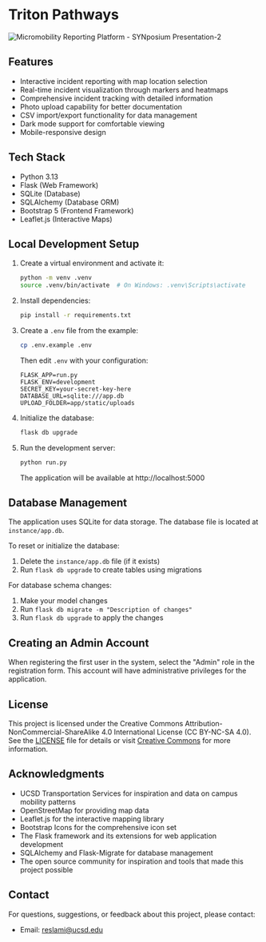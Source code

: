 # Triton Pathways

![Micromobility Reporting Platform - SYNposium Presentation-2](https://github.com/user-attachments/assets/99522799-ec5c-4775-acdf-fe419152bd47)

## Features

- Interactive incident reporting with map location selection
- Real-time incident visualization through markers and heatmaps
- Comprehensive incident tracking with detailed information
- Photo upload capability for better documentation
- CSV import/export functionality for data management
- Dark mode support for comfortable viewing
- Mobile-responsive design

## Tech Stack

- Python 3.13
- Flask (Web Framework)
- SQLite (Database)
- SQLAlchemy (Database ORM)
- Bootstrap 5 (Frontend Framework)
- Leaflet.js (Interactive Maps)

## Local Development Setup

1. Create a virtual environment and activate it:
   ```bash
   python -m venv .venv
   source .venv/bin/activate  # On Windows: .venv\Scripts\activate
   ```

2. Install dependencies:
   ```bash
   pip install -r requirements.txt
   ```

3. Create a `.env` file from the example:
   ```bash
   cp .env.example .env
   ```
   Then edit `.env` with your configuration:
   ```
   FLASK_APP=run.py
   FLASK_ENV=development
   SECRET_KEY=your-secret-key-here
   DATABASE_URL=sqlite:///app.db
   UPLOAD_FOLDER=app/static/uploads
   ```

4. Initialize the database:
   ```bash
   flask db upgrade
   ```

5. Run the development server:
   ```bash
   python run.py
   ```
   The application will be available at http://localhost:5000

## Database Management

The application uses SQLite for data storage. The database file is located at `instance/app.db`.

To reset or initialize the database:
1. Delete the `instance/app.db` file (if it exists)
2. Run `flask db upgrade` to create tables using migrations

For database schema changes:
1. Make your model changes
2. Run `flask db migrate -m "Description of changes"`
3. Run `flask db upgrade` to apply the changes

## Creating an Admin Account

When registering the first user in the system, select the "Admin" role in the registration form. This account will have administrative privileges for the application.

## License

This project is licensed under the Creative Commons Attribution-NonCommercial-ShareAlike 4.0 International License (CC BY-NC-SA 4.0). See the [LICENSE](LICENSE) file for details or visit [Creative Commons](http://creativecommons.org/licenses/by-nc-sa/4.0/) for more information.

## Acknowledgments

- UCSD Transportation Services for inspiration and data on campus mobility patterns
- OpenStreetMap for providing map data
- Leaflet.js for the interactive mapping library
- Bootstrap Icons for the comprehensive icon set
- The Flask framework and its extensions for web application development
- SQLAlchemy and Flask-Migrate for database management
- The open source community for inspiration and tools that made this project possible 

## Contact

For questions, suggestions, or feedback about this project, please contact:
- Email: reslami@ucsd.edu 
